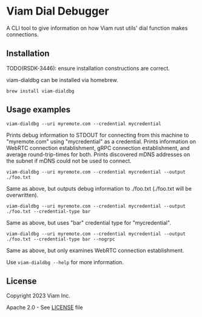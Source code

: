 # Viam Dial Debugger
A CLI tool to give information on how Viam rust utils' dial function makes connections.

## Installation
TODO(RSDK-3446): ensure installation constructions are correct.

viam-dialdbg can be installed via homebrew.

``` shell
brew install viam-dialdbg
```

## Usage examples

``` shell
viam-dialdbg --uri myremote.com --credential mycredential
```
Prints debug information to STDOUT for connecting from this machine to "myremote.com" using "mycredential" as a credential. Prints information on WebRTC connection establishment, gRPC connection establishment, and average round-trip-times for both. Prints discovered mDNS addresses on the subnet if mDNS could not be used to connect.

``` shell
viam-dialdbg --uri myremote.com --credential mycredential --output ./foo.txt
```
Same as above, but outputs debug information to ./foo.txt (./foo.txt will be overwritten).

``` shell
viam-dialdbg --uri myremote.com --credential mycredential --output ./foo.txt --credential-type bar
```
Same as above, but uses "bar" credential type for "mycredential".

``` shell
viam-dialdbg --uri myremote.com --credential mycredential --output ./foo.txt --credential-type bar --nogrpc
```
Same as above, but only examines WebRTC connection establishment.

Use `viam-dialdbg --help` for more information.

## License
Copyright 2023 Viam Inc.

Apache 2.0 - See [LICENSE](https://github.com/viamrobotics/rust-utils/blob/main/dialdbg/LICENSE) file
